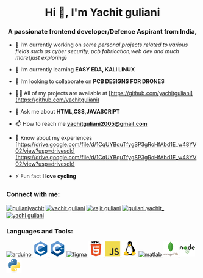 <h1 align="center">Hi 👋, I'm Yachit guliani</h1>
<h3 align="center">A passionate frontend developer/Defence Aspirant from India,</h3>

- 🔭 I’m currently working on *some personal projects related to various fields such as cyber security, pcb fabrication,web dev and much more{just exploring}*

- 🌱 I’m currently learning **EASY EDA, KALI LINUX**

- 👯 I’m looking to collaborate on **PCB DESIGNS FOR DRONES**

- 👨‍💻 All of my projects are available at [https://github.com/yachitguliani](https://github.com/yachitguliani)

- 💬 Ask me about **HTML,CSS,JAVASCRIPT**

- 📫 How to reach me **yachitguliani2005@gmail.com**

- 📄 Know about my experiences [https://drive.google.com/file/d/1CqUYBquTfygSP3gRoHfAbd1E_w48YV02/view?usp=drivesdk](https://drive.google.com/file/d/1CqUYBquTfygSP3gRoHfAbd1E_w48YV02/view?usp=drivesdk)

- ⚡ Fun fact **I love cycling**

<h3 align="left">Connect with me:</h3>
<p align="left">
<a href="https://twitter.com/gulianiyachit" target="blank"><img align="center" src="https://raw.githubusercontent.com/rahuldkjain/github-profile-readme-generator/master/src/images/icons/Social/twitter.svg" alt="gulianiyachit" height="30" width="40" /></a>
<a href="https://linkedin.com/in/yachit guliani" target="blank"><img align="center" src="https://raw.githubusercontent.com/rahuldkjain/github-profile-readme-generator/master/src/images/icons/Social/linked-in-alt.svg" alt="yachit guliani" height="30" width="40" /></a>
<a href="https://fb.com/yajit guliani" target="blank"><img align="center" src="https://raw.githubusercontent.com/rahuldkjain/github-profile-readme-generator/master/src/images/icons/Social/facebook.svg" alt="yajit guliani" height="30" width="40" /></a>
<a href="https://instagram.com/guliani.yachit_" target="blank"><img align="center" src="https://raw.githubusercontent.com/rahuldkjain/github-profile-readme-generator/master/src/images/icons/Social/instagram.svg" alt="guliani.yachit_" height="30" width="40" /></a>
<a href="https://www.youtube.com/c/yachi guliani" target="blank"><img align="center" src="https://raw.githubusercontent.com/rahuldkjain/github-profile-readme-generator/master/src/images/icons/Social/youtube.svg" alt="yachi guliani" height="30" width="40" /></a>
</p>

<h3 align="left">Languages and Tools:</h3>
<p align="left"> <a href="https://www.arduino.cc/" target="_blank" rel="noreferrer"> <img src="https://cdn.worldvectorlogo.com/logos/arduino-1.svg" alt="arduino" width="40" height="40"/> </a> <a href="https://www.cprogramming.com/" target="_blank" rel="noreferrer"> <img src="https://raw.githubusercontent.com/devicons/devicon/master/icons/c/c-original.svg" alt="c" width="40" height="40"/> </a> <a href="https://www.w3schools.com/cpp/" target="_blank" rel="noreferrer"> <img src="https://raw.githubusercontent.com/devicons/devicon/master/icons/cplusplus/cplusplus-original.svg" alt="cplusplus" width="40" height="40"/> </a> <a href="https://www.figma.com/" target="_blank" rel="noreferrer"> <img src="https://www.vectorlogo.zone/logos/figma/figma-icon.svg" alt="figma" width="40" height="40"/> </a> <a href="https://www.w3.org/html/" target="_blank" rel="noreferrer"> <img src="https://raw.githubusercontent.com/devicons/devicon/master/icons/html5/html5-original-wordmark.svg" alt="html5" width="40" height="40"/> </a> <a href="https://developer.mozilla.org/en-US/docs/Web/JavaScript" target="_blank" rel="noreferrer"> <img src="https://raw.githubusercontent.com/devicons/devicon/master/icons/javascript/javascript-original.svg" alt="javascript" width="40" height="40"/> </a> <a href="https://www.linux.org/" target="_blank" rel="noreferrer"> <img src="https://raw.githubusercontent.com/devicons/devicon/master/icons/linux/linux-original.svg" alt="linux" width="40" height="40"/> </a> <a href="https://www.mathworks.com/" target="_blank" rel="noreferrer"> <img src="https://upload.wikimedia.org/wikipedia/commons/2/21/Matlab_Logo.png" alt="matlab" width="40" height="40"/> </a> <a href="https://www.mongodb.com/" target="_blank" rel="noreferrer"> <img src="https://raw.githubusercontent.com/devicons/devicon/master/icons/mongodb/mongodb-original-wordmark.svg" alt="mongodb" width="40" height="40"/> </a> <a href="https://nodejs.org" target="_blank" rel="noreferrer"> <img src="https://raw.githubusercontent.com/devicons/devicon/master/icons/nodejs/nodejs-original-wordmark.svg" alt="nodejs" width="40" height="40"/> </a> <a href="https://www.python.org" target="_blank" rel="noreferrer"> <img src="https://raw.githubusercontent.com/devicons/devicon/master/icons/python/python-original.svg" alt="python" width="40" height="40"/> </a> </p>


<!---
yachitguliani/yachitguliani is a ✨ special ✨ repository because its `README.md` (this file) appears on your GitHub profile.
You can click the Preview link to take a look at your changes.
--->
